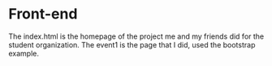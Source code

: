# Front-end
The index.html is the homepage of the project me and my friends did for the student organization.
The event1 is the page that I did, used the bootstrap example. 

